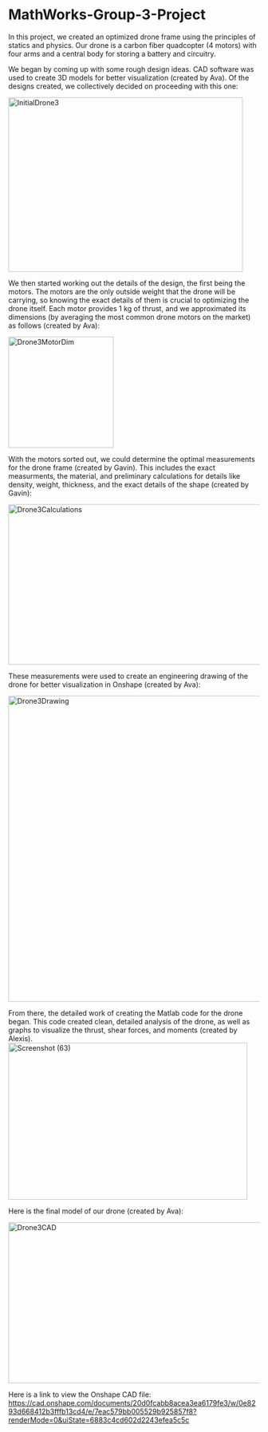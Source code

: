 # MathWorks-Group-3-Project
In this project, we created an optimized drone frame using the principles of statics and physics. Our drone is a carbon fiber quadcopter (4 motors) with four arms and a central body for storing a battery and circuitry.

We began by coming up with some rough design ideas. CAD software was used to create 3D models for better visualization (created by Ava). Of the designs created, we collectively decided on proceeding with this one:

<img width="470" height="350" alt="InitialDrone3" src="https://github.com/user-attachments/assets/4bf19aa3-45e4-41e9-b287-9eadbf4f0c67" />

We then started working out the details of the design, the first being the motors. The motors are the only outside weight that the drone will be carrying, so knowing the exact details of them is crucial to optimizing the drone itself. Each motor provides 1 kg of thrust, and we approximated its dimensions (by averaging the most common drone motors on the market) as follows (created by Ava):

<img width="211" height="223" alt="Drone3MotorDim" src="https://github.com/user-attachments/assets/e4deb042-49b2-4a83-b6a7-7fc3a60095c9" />

With the motors sorted out, we could determine the optimal measurements for the drone frame (created by Gavin). This includes the exact measurments, the material, and preliminary calculations for details like density, weight, thickness, and the exact details of the shape (created by Gavin):

<img width="540" height="322" alt="Drone3Calculations" src="https://github.com/user-attachments/assets/63bafd7e-b8c7-431d-b274-340c9801b029" />

These measurements were used to create an engineering drawing of the drone for better visualization in Onshape (created by Ava):

<img width="796" height="614" alt="Drone3Drawing" src="https://github.com/user-attachments/assets/ce8f7715-0baa-4215-8ac8-1411623917d5" />

From there, the detailed work of creating the Matlab code for the drone began. This code created clean, detailed analysis of the drone, as well as graphs to visualize the thrust, shear forces, and moments (created by Alexis). 
<img width="479" height="315" alt="Screenshot (63)" src="https://github.com/user-attachments/assets/32320efb-2d58-4be5-b64c-8f604e36b01d" />

Here is the final model of our drone (created by Ava):

<img width="584" height="323" alt="Drone3CAD" src="https://github.com/user-attachments/assets/a8f1e3e8-32f9-41bc-89af-4d58dd72bcb3" />

Here is a link to view the Onshape CAD file:
https://cad.onshape.com/documents/20d0fcabb8acea3ea6179fe3/w/0e8293d668412b3fffb13cd4/e/7eac579bb005529b925857f8?renderMode=0&uiState=6883c4cd602d2243efea5c5c

